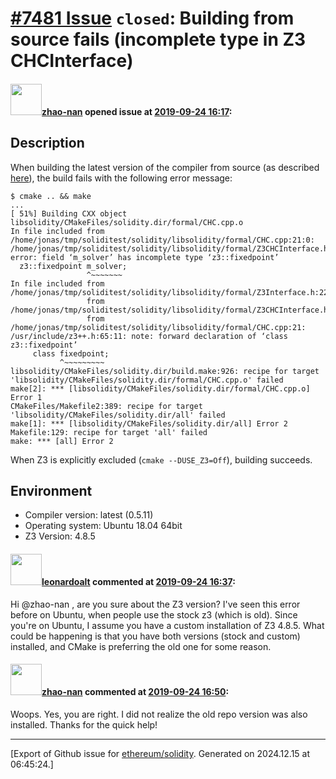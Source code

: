 # [\#7481 Issue](https://github.com/ethereum/solidity/issues/7481) `closed`: Building from source fails (incomplete type in Z3 CHCInterface)

#### <img src="https://avatars.githubusercontent.com/u/5895380?v=4" width="50">[zhao-nan](https://github.com/zhao-nan) opened issue at [2019-09-24 16:17](https://github.com/ethereum/solidity/issues/7481):

## Description

When building the latest version of the compiler from source (as described [here](https://solidity.readthedocs.io/en/latest/installing-solidity.html)), the build fails with the following error message:
```
$ cmake .. && make
...
[ 51%] Building CXX object libsolidity/CMakeFiles/solidity.dir/formal/CHC.cpp.o
In file included from /home/jonas/tmp/soliditest/solidity/libsolidity/formal/CHC.cpp:21:0:
/home/jonas/tmp/soliditest/solidity/libsolidity/formal/Z3CHCInterface.h:56:17: error: field ‘m_solver’ has incomplete type ‘z3::fixedpoint’
  z3::fixedpoint m_solver;
                 ^~~~~~~~
In file included from /home/jonas/tmp/soliditest/solidity/libsolidity/formal/Z3Interface.h:22:0,
                 from /home/jonas/tmp/soliditest/solidity/libsolidity/formal/Z3CHCInterface.h:25,
                 from /home/jonas/tmp/soliditest/solidity/libsolidity/formal/CHC.cpp:21:
/usr/include/z3++.h:65:11: note: forward declaration of ‘class z3::fixedpoint’
     class fixedpoint;
           ^~~~~~~~~~
libsolidity/CMakeFiles/solidity.dir/build.make:926: recipe for target 'libsolidity/CMakeFiles/solidity.dir/formal/CHC.cpp.o' failed
make[2]: *** [libsolidity/CMakeFiles/solidity.dir/formal/CHC.cpp.o] Error 1
CMakeFiles/Makefile2:389: recipe for target 'libsolidity/CMakeFiles/solidity.dir/all' failed
make[1]: *** [libsolidity/CMakeFiles/solidity.dir/all] Error 2
Makefile:129: recipe for target 'all' failed
make: *** [all] Error 2
```

When Z3 is explicitly excluded (`cmake --DUSE_Z3=Off`), building succeeds.

## Environment

- Compiler version: latest (0.5.11)
- Operating system: Ubuntu 18.04 64bit
- Z3 Version: 4.8.5


#### <img src="https://avatars.githubusercontent.com/u/504195?u=ce2facd14af9fd474ebff49f0d44891f56f7500f&v=4" width="50">[leonardoalt](https://github.com/leonardoalt) commented at [2019-09-24 16:37](https://github.com/ethereum/solidity/issues/7481#issuecomment-534641629):

Hi @zhao-nan ,
are you sure about the Z3 version? I've seen this error before on Ubuntu, when people use the stock z3 (which is old).
Since you're on Ubuntu, I assume you have a custom installation of Z3 4.8.5. What could be happening is that you have both versions (stock and custom) installed, and CMake is preferring the old one for some reason.

#### <img src="https://avatars.githubusercontent.com/u/5895380?v=4" width="50">[zhao-nan](https://github.com/zhao-nan) commented at [2019-09-24 16:50](https://github.com/ethereum/solidity/issues/7481#issuecomment-534647030):

Woops. Yes, you are right. I did not realize the old repo version was also installed.
Thanks for the quick help!


-------------------------------------------------------------------------------



[Export of Github issue for [ethereum/solidity](https://github.com/ethereum/solidity). Generated on 2024.12.15 at 06:45:24.]
